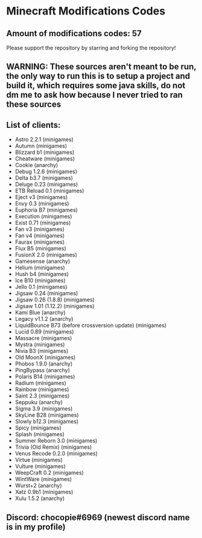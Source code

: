 # Minecraft Modifications Codes

## Amount of modifications codes: 57

Please support the repository by starring and forking the repository!

## WARNING: These sources aren't meant to be run, the only way to run this is to setup a project and build it, which requires some java skills, do not dm me to ask how because I never tried to ran these sources

## List of clients:

* Astro 2.2.1 (minigames)
* Autumn (minigames)
* Blizzard b1 (minigames)
* Cheatware (minigames)
* Cookie (anarchy)
* Debug 1.2.6 (minigames)
* Delta b3.7 (minigames)
* Deluge 0.23 (minigames)
* ETB Reload 0.1 (minigames)
* Eject v3 (minigames)
* Envy 0.3 (minigames)
* Euphoria B7 (minigames)
* Execution (minigames)
* Exist 0.71 (minigames)
* Fan v3 (minigames)
* Fan v4 (minigames)
* Faurax (minigames)
* Flux B5 (minigames)
* FusionX 2.0 (minigames)
* Gamesense (anarchy)
* Helium (minigames)
* Hush b4 (minigames)
* Ice B10 (minigames)
* Jello 0.1 (minigames)
* Jigsaw 0.24 (minigames)
* Jigsaw 0.26 (1.8.8) (minigames)
* Jigsaw 1.01 (1.12.2) (minigames)
* Kami Blue (anarchy)
* Legacy v1.1.2 (anarchy)
* LiquidBounce B73 (before crossversion update) (minigames)
* Lucid 0.89 (minigames)
* Massacre (minigames)
* Mystra (minigames)
* Nivia B3 (minigames)
* Old MoonX (minigames)
* Phobos 1.9.0 (anarchy)
* PingBypass (anarchy)
* Polaris B14 (minigames)
* Radium (minigames)
* Rainbow (minigames)
* Saint 2.3 (minigames)
* Seppuku (anarchy)
* Sigma 3.9 (minigames)
* SkyLine B28 (minigames)
* Slowly b12.3 (minigames)
* Spicy (minigames)
* Splash (minigames)
* Summer Reborn 3.0 (minigames)
* Trivia (Old Remix) (minigames)
* Venus Recode 0.2.0 (minigames)
* Virtue (minigames)
* Vulture (minigames)
* WeepCraft 0.2 (minigames)
* WintWare (minigames)
* Wurst+2 (anarchy)
* Xatz 0.9b1 (minigames)
* Xulu 1.5.2 (anarchy)

## Discord: chocopie#6969 (newest discord name is in my profile)


